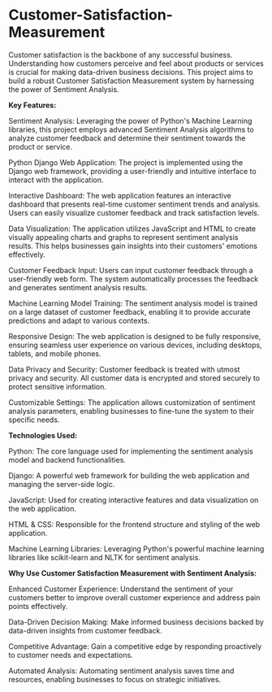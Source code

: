 # Customer-Satisfaction-Measurement
Customer satisfaction is the backbone of any successful business. Understanding how customers perceive and feel about products or services is crucial for making data-driven business decisions. This project aims to build a robust Customer Satisfaction Measurement system by harnessing the power of Sentiment Analysis.

**Key Features:**

Sentiment Analysis: Leveraging the power of Python's Machine Learning libraries, this project employs advanced Sentiment Analysis algorithms to analyze customer feedback and determine their sentiment towards the product or service.

Python Django Web Application: The project is implemented using the Django web framework, providing a user-friendly and intuitive interface to interact with the application.

Interactive Dashboard: The web application features an interactive dashboard that presents real-time customer sentiment trends and analysis. Users can easily visualize customer feedback and track satisfaction levels.

Data Visualization: The application utilizes JavaScript and HTML to create visually appealing charts and graphs to represent sentiment analysis results. This helps businesses gain insights into their customers' emotions effectively.

Customer Feedback Input: Users can input customer feedback through a user-friendly web form. The system automatically processes the feedback and generates sentiment analysis results.

Machine Learning Model Training: The sentiment analysis model is trained on a large dataset of customer feedback, enabling it to provide accurate predictions and adapt to various contexts.

Responsive Design: The web application is designed to be fully responsive, ensuring seamless user experience on various devices, including desktops, tablets, and mobile phones.

Data Privacy and Security: Customer feedback is treated with utmost privacy and security. All customer data is encrypted and stored securely to protect sensitive information.

Customizable Settings: The application allows customization of sentiment analysis parameters, enabling businesses to fine-tune the system to their specific needs.

**Technologies Used:**

Python: The core language used for implementing the sentiment analysis model and backend functionalities.

Django: A powerful web framework for building the web application and managing the server-side logic.

JavaScript: Used for creating interactive features and data visualization on the web application.

HTML & CSS: Responsible for the frontend structure and styling of the web application.

Machine Learning Libraries: Leveraging Python's powerful machine learning libraries like scikit-learn and NLTK for sentiment analysis.

**Why Use Customer Satisfaction Measurement with Sentiment Analysis:**

Enhanced Customer Experience: Understand the sentiment of your customers better to improve overall customer experience and address pain points effectively.

Data-Driven Decision Making: Make informed business decisions backed by data-driven insights from customer feedback.

Competitive Advantage: Gain a competitive edge by responding proactively to customer needs and expectations.

Automated Analysis: Automating sentiment analysis saves time and resources, enabling businesses to focus on strategic initiatives.


